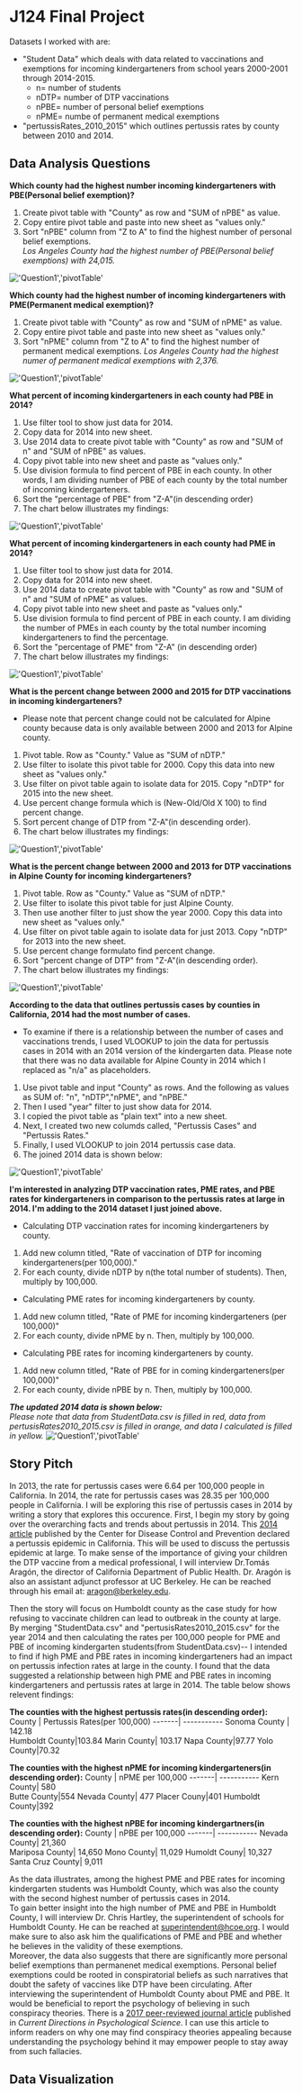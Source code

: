 # J124 Final Project

Datasets I worked with are: 
* "Student Data" which deals with data related to vaccinations and exemptions for incoming kindergarteners from school years 2000-2001 through 2014-2015.
  * n= number of students 
  * nDTP= number of DTP vaccinations
  * nPBE= number of personal belief exemptions 
  * nPME= numbe of permanent medical exemptions 
* "pertussisRates_2010_2015" which outlines pertussis rates by county between 2010 and 2014. 

## Data Analysis Questions

**Which county had the highest number incoming kindergarteners with PBE(Personal belief exemption)?**
1. Create pivot table with "County" as row and "SUM of nPBE" as value.
2. Copy entire pivot table and paste into new sheet as "values only."
3. Sort "nPBE" column from "Z to A" to find the highest number of personal belief exemptions. <br/>
_Los Angeles County had the highest number of PBE(Personal belief exemptions) with 24,015._

!['Question1','pivotTable'](/Question1.jpg)

**Which county had the highest number of incoming kindergarteners with PME(Permanent medical exemption)?**
1. Create pivot table with "County" as row and "SUM of nPME" as value. 
2. Copy entire pivot table and paste into new sheet as "values only."
3. Sort "nPME" column from "Z to A" to find the highest number of permanent medical exemptions.
_Los Angeles County had the highest numer of permanent medical exemptions with 2,376._

!['Question1','pivotTable'](/Question2.jpg)

**What percent of incoming kindergarteners in each county had PBE in 2014?**
1. Use filter tool to show just data for 2014. 
2. Copy data for 2014 into new sheet. 
3. Use 2014 data to create pivot table with "County" as row and "SUM of n" and "SUM of nPBE" as values. 
4. Copy pivot table into new sheet and paste as "values only." 
5. Use division formula to find percent of PBE in each county. In other words, I am dividing number of PBE of each county by the total number of incoming kindergarteners. 
6. Sort the "percentage of PBE" from "Z-A"(in descending order)
7. The chart below illustrates my findings: 

!['Question1','pivotTable'](/Question3.jpg)

**What percent of incoming kindergarteners in each county had PME in 2014?**
1. Use filter tool to show just data for 2014. 
2. Copy data for 2014 into new sheet. 
3. Use 2014 data to create pivot table with "County" as row and "SUM of n" and "SUM of nPME" as values. 
4. Copy pivot table into new sheet and paste as "values only." 
5. Use division formula to find percent of PBE in each county. I am dividing the number of PMEs in each county by the total number incoming kindergarteners to find the percentage. 
6. Sort the "percentage of PME" from "Z-A" (in descending order)
7. The chart below illustrates my findings: 

!['Question1','pivotTable'](/Question4.jpg)

**What is the percent change between 2000 and 2015 for DTP vaccinations in incoming kindergarteners?**
* Please note that percent change could not be calculated for Alpine county because data is only available between 2000 and 2013 for Alpine county.
1. Pivot table. Row as "County." Value as "SUM of nDTP."
2. Use filter to isolate this pivot table for 2000. Copy this data into new sheet as "values only."
3. Use filter on pivot table again to isolate data for 2015. Copy "nDTP" for 2015 into the new sheet. 
4. Use percent change formula which is (New-Old/Old X 100) to find percent change. 
5. Sort percent change of DTP from "Z-A"(in descending order). 
6. The chart below illustrates my findings:

!['Question1','pivotTable'](/Question5fixed.jpg)

**What is the percent change between 2000 and 2013 for DTP vaccinations in Alpine County for incoming kindergarteners?**
1. Pivot table. Row as "County." Value as "SUM of nDTP."
2. Use filter to isolate this pivot table for just Alpine County.
3. Then use another filter to just show the year 2000. Copy this data into new sheet as "values only."
4. Use filter on pivot table again to isolate data for just 2013. Copy "nDTP" for 2013 into the new sheet. 
5. Use percent change formulato find percent change. 
6. Sort "percent change of DTP" from "Z-A"(in descending order). 
7. The chart below illustrates my findings:

!['Question1','pivotTable'](/Question6.jpg)

**According to the data that outlines pertussis cases by counties in California, 2014 had the most number of cases.**
* To examine if there is a relationship between the number of cases and vaccinations trends, I used VLOOKUP to join the data for pertussis cases in 2014 with an 2014 version of the kindergarten data. Please note that there was no data available for Alpine County in 2014 which I replaced as "n/a" as placeholders.
1. Use pivot table and input "County" as rows. And the following as values as SUM of: "n", "nDTP","nPME", and "nPBE."
2. Then I used "year" filter to just show data for 2014. 
3. I copied the pivot table as "plain text" into a new sheet. 
4. Next, I created two new columds called, "Pertussis Cases" and "Pertussis Rates."
5. Finally, I used VLOOKUP to join 2014 pertussis case data. 
6. The joined 2014 data is shown below:

!['Question1','pivotTable'](/Question7.jpg)

**I'm interested in analyzing DTP vaccination rates, PME rates, and PBE rates for kindergarteners in comparison to the pertussis rates at large in 2014. I'm adding to the 2014 dataset I just joined above.**  
* Calculating DTP vaccination rates for incoming kindergarteners by county. 
1. Add new column titled, "Rate of vaccination of DTP for incoming kindergarteners(per 100,000)."
2. For each county, divide nDTP by n(the total number of students). Then, multiply by 100,000. 
* Calculating PME rates for incoming kindergarteners by county. 
1. Add new column titled, "Rate of PME for incoming kindergarteners (per 100,000)"
2. For each county, divide nPME by n. Then, multiply by 100,000.  
* Calculating PBE rates for incoming kindergarteners by county. 
1. Add new column titled, "Rate of PBE for in coming kindergarteners(per 100,000)"
2. For each county, divide nPBE by n. Then, multiply by 100,000. 

**_The updated 2014 data is shown below:_** </br>
_Please note that data from StudentData.csv is filled in red, data from pertusisRates2010_2015.csv is filled in orange, and data I calculated is filled in yellow._
!['Question1','pivotTable'](/Question8fixed.jpg)


## Story Pitch</br> 
In 2013, the rate for pertussis cases were 6.64 per 100,000 people in California. In 2014, the rate for pertussis cases was 28.35 per 100,000 people in California. I will be exploring this rise of pertussis cases in 2014 by writing a story that explores this occurence. First, I begin my story by going over the overarching facts and trends about pertussis in 2014. This [2014 article](https://www.cdc.gov/mmwr/preview/mmwrhtml/mm6348a2.htm) published by the Center for Disease Control and Prevention declared a pertussis epidemic in California. This will be used to discuss the pertussis epidemic at large. To make sense of the importance of giving your children the DTP vaccine from a medical professional, I will interview Dr.Tomás Aragón, the director of California Department of Public Health. Dr. Aragón is also an assistant adjunct professor at UC Berkeley. He can be reached through his email at: aragon@berkeley.edu. 

Then the story will focus on Humboldt county as the case study for how refusing to vaccinate children can lead to outbreak in the county at large. By merging "StudentData.csv" and "pertusisRates2010_2015.csv" for the year 2014 and then calculating the rates per 100,000 people for PME and PBE of incoming kindergarten students(from StudentData.csv)-- I intended to find if high PME and PBE rates in incoming kindergarteners had an impact on pertussis infection rates at large in the county. I found that the data suggested a relationship between high PME and PBE rates in incoming kindergarteners and pertussis rates at large in 2014. The table below shows relevent findings:

**The counties with the highest pertussis rates(in descending order):**
County | Pertussis Rates(per 100,000)
-------| -----------
Sonoma County | 142.18  
Humboldt County|103.84
Marin County| 103.17
Napa County|97.77
Yolo County|70.32

**The counties with the highest nPME for incoming kindergarteners(in descending order):**
County | nPME per 100,000
-------| -----------
Kern County| 580  
Butte County|554
Nevada County| 477
Placer Couny|401
Humboldt County|392

**The counties with the highest nPBE for incoming kindergartners(in descending order):**
County | nPBE per 100,000
-------| -----------
Nevada County| 21,360  
Mariposa County| 14,650
Mono County| 11,029
Humoldt Couny| 10,327
Santa Cruz County| 9,011

As the data illustrates, among the highest PME and PBE rates for incoming kindergarten students was Humboldt County, which was also the county with the second highest number of pertussis cases in 2014. </br>
To gain better insight into the high number of PME and PBE in Humboldt County, I will interview Dr. Chris Hartley, the superintendent of schools for Humboldt County. He can be reached at superintendent@hcoe.org. I would make sure to also ask him the qualifications of PME and PBE and whether he believes in the validity of these exemptions.</br>
Moreover, the data also suggests that there are significantly more personal belief exemptions than permanenet medical exemptions. Personal belief exemptions could be rooted in conspiratorial beliefs as such narratives that doubt the safety of vaccines like DTP have been circulating. After interviewing the superintendent of Humboldt County about PME and PBE. It would be beneficial to report the psychology of believing in such conspiracy theories. There is a [2017 peer-reviewed journal article](https://www.ncbi.nlm.nih.gov/pmc/articles/PMC5724570/) published in _Current Directions in Psychological Science_. I can use this article to inform readers on why one may find conspiracy theories appealing because understanding the psychology behind it may empower people to stay away from such fallacies. 

## Data Visualization 
